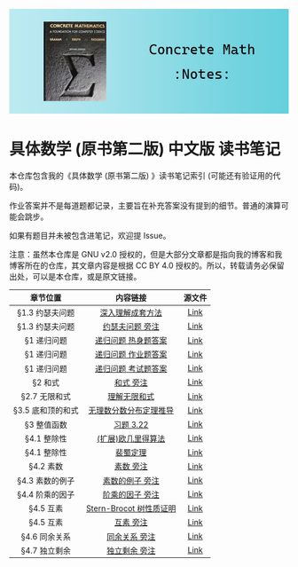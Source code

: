 ![](./assets/concrete-math.png)

# 具体数学 (原书第二版) 中文版 读书笔记

本仓库包含我的《具体数学 (原书第二版) 》读书笔记索引 (可能还有验证用的代码)。

作业答案并不是每道题都记录，主要旨在补充答案没有提到的细节。普通的演算可能会跳步。

如果有题目并未被包含进笔记，欢迎提 Issue。

注意：虽然本仓库是 GNU v2.0 授权的，但是大部分文章都是指向我的博客和我博客所在的仓库，其文章内容是根据 CC BY 4.0 授权的。所以，转载请务必保留出处，可以是本仓库，或是原文链接。

| 章节位置 | 内容链接 | 源文件 |
| :------: | :------: | :---: |
| §1.3 约瑟夫问题 | [深入理解成套方法](https://gyrojeff.top/index.php/archives/repertoire-method/) | [Link](https://github.com/JeffersonQin/gyrojeff.top/blob/master/posts/2022/3/深入理解成套方法.md) |
| §1.3 约瑟夫问题 | [约瑟夫问题 旁注](https://gyrojeff.top/index.php/archives/concrete-math-josephus-problem-note/) | [Link](https://github.com/JeffersonQin/gyrojeff.top/blob/master/posts/2022/3/具体数学-约瑟夫问题-旁注.md) |
| §1 递归问题 | [递归问题 热身题答案](https://gyrojeff.top/index.php/archives/concrete-math-recurrent-problems-homework-warmup/) | [Link](https://github.com/JeffersonQin/gyrojeff.top/blob/master/posts/2022/3/具体数学-递归问题-热身题答案.md) |
| §1 递归问题 | [递归问题 作业题答案](https://gyrojeff.top/index.php/archives/concrete-math-recurrent-problems-homework/) | [Link](https://github.com/JeffersonQin/gyrojeff.top/blob/master/posts/2022/3/具体数学-递归问题-作业题答案.md) |
| §1 递归问题 | [递归问题 考试题答案](https://gyrojeff.top/index.php/archives/concrete-math-recurrent-problems-exam/) | [Link](https://github.com/JeffersonQin/gyrojeff.top/blob/master/posts/2022/3/具体数学-递归问题-考试题答案.md) |
| §2 和式 | [和式 旁注](https://gyrojeff.top/index.php/archives/concrete-math-sum-notes/) | [Link](https://github.com/JeffersonQin/gyrojeff.top/blob/master/posts/2022/3/具体数学-和式-旁注.md) |
| §2.7 无限和式 | [理解无限和式](https://gyrojeff.top/index.php/archives/understand-infinite-sum/) | [Link](https://github.com/JeffersonQin/gyrojeff.top/blob/master/posts/2022/3/理解无限和式.md) |
| §3.5 底和顶的和式 | [无理数分数分布定理推导](https://gyrojeff.top/index.php/archives/无理数倍数分数部分分布均匀阐释的推理/) | [Link](https://github.com/JeffersonQin/gyrojeff.top/blob/master/posts/2022/3/无理数倍数分数部分分布均匀阐释的推理.md) |
| §3 整值函数 | [习题 3.22](https://gyrojeff.top/index.php/archives/a-difficult-exercise-of-ceil-and-floor-sum/) | [Link](https://github.com/JeffersonQin/gyrojeff.top/blob/master/posts/2022/3/底和顶和式一道难蚌的习题.md) |
| §4.1 整除性 | [(扩展)欧几里得算法](https://gyrojeff.top/index.php/archives/euclidean-algorithm/) | [Link](https://github.com/JeffersonQin/gyrojeff.top/blob/master/posts/2022/3/欧几里得算法.md) |
| §4.1 整除性 | [裴蜀定理](https://gyrojeff.top/index.php/archives/裴蜀定理/) | [Link](https://github.com/JeffersonQin/gyrojeff.top/blob/master/posts/2022/3/裴蜀定理.md) |
| §4.2 素数 | [素数 旁注](https://gyrojeff.top/index.php/archives/concrete-math-primes-notes/) | [Link](https://github.com/JeffersonQin/gyrojeff.top/blob/master/posts/2022/3/具体数学-素数-旁注.md) |
| §4.3 素数的例子 | [素数的例子 旁注](https://gyrojeff.top/index.php/archives/concrete-math-prime-examples-notes/) | [Link](https://github.com/JeffersonQin/gyrojeff.top/blob/master/posts/2022/3/具体数学-素数的例子-旁注.md) |
| §4.4 阶乘的因子 | [阶乘的因子 旁注](https://gyrojeff.top/index.php/archives/concrete-math-factorial-factors-notes/) | [Link](https://github.com/JeffersonQin/gyrojeff.top/blob/master/posts/2022/3/具体数学-阶乘的因子-旁注.md) |
| §4.5 互素 | [Stern-Brocot 树性质证明](https://gyrojeff.top/index.php/archives/stern-brocot-tree-properties/) | [Link](https://github.com/JeffersonQin/gyrojeff.top/blob/master/posts/2022/3/Stern-Brocot-Tree-性质的证明.md) |
| §4.5 互素 | [互素 旁注](https://gyrojeff.top/index.php/archives/concrete-math-relative-primality-notes/) | [Link](https://github.com/JeffersonQin/gyrojeff.top/blob/master/posts/2022/3/具体数学-互素-旁注.md) |
| §4.6 同余关系 | [同余关系 旁注](https://gyrojeff.top/index.php/archives/concrete-math-mod-relation-notes/) | [Link](https://github.com/JeffersonQin/gyrojeff.top/blob/master/posts/2022/3/具体数学-同余关系-旁注.md) |
| §4.7 独立剩余 | [独立剩余 旁注](https://gyrojeff.top/index.php/archives/concrete-math-independent-residue-notes/) | [Link](https://github.com/JeffersonQin/gyrojeff.top/blob/master/posts/2022/3/具体数学-独立剩余-旁注.md) |
